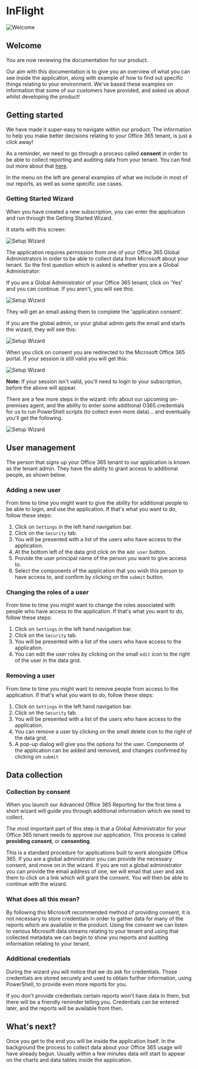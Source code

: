 # InFlight

![Welcome](../images/welcome.jpg)

## Welcome

You are now reviewing the documentation for our product.

Our aim with this documentation is to give you an overview of what you can see inside the application,
along with example of how to find out specific things relating to your environment. We've based these examples on information that some of our customers have provided, and asked us about whilst developing the product!

## Getting started

We have made it super-easy to navigate within our product. The information to help you make better decisions relating to your Office 365 tenant, is just a click away!

As a reminder, we need to go through a process called **consent** in order to be able to collect reporting and auditing data from your tenant. You can find out more about that [here](#data-collection).

In the menu on the left are general examples of what we include in most of our reports, as well as some specific use cases.

### Getting Started Wizard

When you have created a new subscription, you can enter the application and run through the Getting Started Wizard.

It starts with this screen:

![Setup Wizard](images/gs-ga.png)

The application requires permission from one of your Office 365 Global Administrators in order to be able to collect data from Microsoft about your tenant.
So the first question which is asked is whether you are a Global Administrator:

If you are a Global Administrator of your Office 365 tenant, click on 'Yes' and you can continue. If you aren't, you will see this:

![Setup Wizard](images/gs-no_ga.png)

They will get an email asking them to complete the 'application consent'.

If you are the global admin, or your global admin gets the email and starts the wizard, they will see this:

![Setup Wizard](images/gs-consent.png)

When you click on consent you are redirected to the Microsoft Office 365 portal. If your session is still valid you will get this:

![Setup Wizard](images/gs-ms.png)

**Note:** If your session isn't valid, you'll need to login to your subscription, before the above will appear.

There are a few more steps in the wizard: info about our upcoming on-premises agent, and the ability to enter some additional O365 credentials for us to run PowerShell scripts (to collect even more data)… and eventually you'll get the following.

![Setup Wizard](images/gs-finish.png)

## User management

The person that signs up your Office 365 tenant to our application is known as the tenant admin. They have the ability to grant access to additional people, as shown below.

### Adding a new user

From time to time you might want to give the ability for additional people to be able to login, and use the application. If that's what you want to do, follow these steps:

1. Click on `Settings` in the left hand navigation bar.
2. Click on the `Security` tab.
3. You will be presented with a list of the users who have access to the application.
4. At the bottom left of the data grid click on the `Add user` button.
5. Provide the user principal name of the person you want to give access to.
6. Select the components of the application that you wish this person to have access to, and confirm by clicking on the `submit` button.

### Changing the roles of a user

From time to time you might want to change the roles associated with people who have access to the application. If that's what you want to do, follow these steps:

1. Click on `Settings` in the left hand navigation bar.
2. Click on the `Security` tab.
3. You will be presented with a list of the users who have access to the application.
4. You can edit the user roles by clicking on the small `edit` icon to the right of the user in the data grid.

### Removing a user

From time to time you might want to remove people from access to the application. If that's what you want to do, follow these steps:

1. Click on `Settings` in the left hand navigation bar.
2. Click on the `Security` tab.
3. You will be presented with a list of the users who have access to the application.
4. You can remove a user by clicking on the small delete icon to the right of the data grid.
5. A pop-up dialog will give you the options for the user. Components of the application can be added and removed, and changes confirmed by clicking on `submit`

## Data collection

### Collection by consent

When you launch our Advanced Office 365 Reporting for the first time a short wizard will guide you through additional information
which we need to collect.

The most important part of this step is that a Global Administrator for your Office 365 tenant needs to approve our application. This
process is called **providing consent**, or **consenting**.

This is a standard procedure for applications built to work alongside Office 365. If you are a global administrator you can provide
the necessary consent, and move on in the wizard. If you are not a global administrator you can provide the email address of one, we will
email that user and ask them to click on a link which will grant the consent. You will then be able to continue with the wizard.

### What does all this mean?

By following this Microsoft recommended method of providing consent, it is not necessary to store credentials in order to gather
data for many of the reports which are available in the product.  Using the consent we can listen to various Microsoft data streams
relating to your tenant and using that collected metadata we can begin to show you reports and auditing information relating to your tenant.

### Additional credentials

During the wizard you will notice that we do ask for credentials. Those credentials are stored securely and used to obtain further
information, using PowerShell, to provide even more reports for you.  

If you don't provide credentials certain reports won't have data in them, but there will be a friendly reminder telling you.
Credentials can be entered later, and the reports will be available from then.

## What's next?

Once you get to the end you will be inside the application itself. In the background the process to collect data about your Office 365 usage will have already begun.
Usually within a few minutes data will start to appear on the charts and data tables inside the application.
